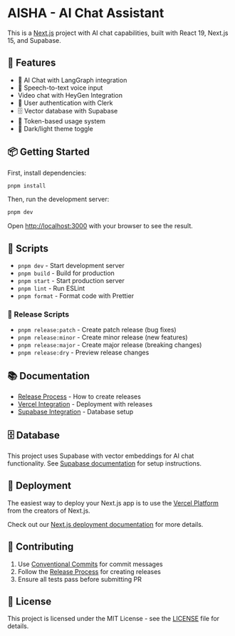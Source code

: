 # AISHA - AI Chat Assistant

This is a [Next.js](https://nextjs.org) project with AI chat capabilities, built with React 19, Next.js 15, and Supabase.

## 🚀 Features

- 🤖 AI Chat with LangGraph integration
- 🎤 Speech-to-text voice input
- Video chat with HeyGen Integration
- 👤 User authentication with Clerk
- 🗄️ Vector database with Supabase
- 🎯 Token-based usage system
- 🌙 Dark/light theme toggle

## 📦 Getting Started

First, install dependencies:

```bash
pnpm install
```

Then, run the development server:

```bash
pnpm dev
```

Open [http://localhost:3000](http://localhost:3000) with your browser to see the result.

## 🔧 Scripts

- `pnpm dev` - Start development server
- `pnpm build` - Build for production
- `pnpm start` - Start production server
- `pnpm lint` - Run ESLint
- `pnpm format` - Format code with Prettier

### 🚀 Release Scripts

- `pnpm release:patch` - Create patch release (bug fixes)
- `pnpm release:minor` - Create minor release (new features) 
- `pnpm release:major` - Create major release (breaking changes)
- `pnpm release:dry` - Preview release changes

## 📚 Documentation

- [Release Process](./docs/RELEASE_PROCESS.md) - How to create releases
- [Vercel Integration](./docs/VERCEL_RELEASE_INTEGRATION.md) - Deployment with releases
- [Supabase Integration](./README_SUPABASE.md) - Database setup

## 🗄️ Database

This project uses Supabase with vector embeddings for AI chat functionality. See [Supabase documentation](./README_SUPABASE.md) for setup instructions.

## 🚀 Deployment

The easiest way to deploy your Next.js app is to use the [Vercel Platform](https://vercel.com/new?utm_medium=default-template&filter=next.js&utm_source=create-next-app&utm_campaign=create-next-app-readme) from the creators of Next.js.

Check out our [Next.js deployment documentation](https://nextjs.org/docs/app/building-your-application/deploying) for more details.

## 📝 Contributing

1. Use [Conventional Commits](https://www.conventionalcommits.org/) for commit messages
2. Follow the [Release Process](./docs/RELEASE_PROCESS.md) for creating releases
3. Ensure all tests pass before submitting PR

## 📄 License

This project is licensed under the MIT License - see the [LICENSE](LICENSE) file for details.
